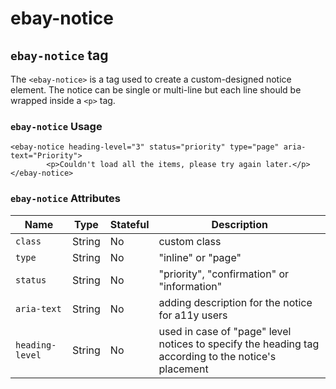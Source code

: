 # ebay-notice

## `ebay-notice` tag
The `<ebay-notice>` is a tag used to create a custom-designed notice element. The notice can be single or multi-line but each line should be wrapped inside a `<p>` tag.

### `ebay-notice` Usage

```marko
<ebay-notice heading-level="3" status="priority" type="page" aria-text="Priority">
        <p>Couldn't load all the items, please try again later.</p>
</ebay-notice>
```

### `ebay-notice` Attributes

Name | Type | Stateful | Description
--- | --- | --- | ---
`class` | String | No | custom class
`type` | String | No | "inline" or "page"
`status`  | String | No | "priority", "confirmation" or "information"
`aria-text` | String | No | adding description for the notice for a11y users
`heading-level` | String | No| used in case of "page" level notices to specify the heading tag according to the notice's placement
